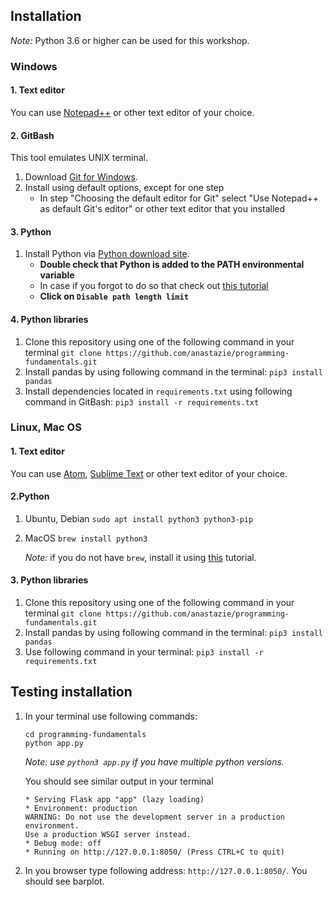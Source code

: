 ## Installation

*Note:* Python 3.6 or higher can be used for this workshop.

### Windows

#### 1. Text editor
You can use [Notepad++](https://notepad-plus-plus.org/download/v7.5.8.html) or other text editor of your choice.

#### 2. GitBash

This tool emulates UNIX terminal.
1. Download [Git for Windows](https://gitforwindows.org).
2. Install using default options, except for one step
    - In step  "Choosing the default editor for Git" select "Use Notepad++ as default Git's editor" or other text editor that you installed

#### 3. Python

1. Install Python via [Python download site](https://www.python.org/downloads/).
    - **Double check that Python is added to the PATH environmental variable**
    - In case if you forgot to do so that check out [this tutorial](https://anthonydebarros.com/2018/06/21/setting-up-python-in-windows-10/)
    - **Click on `Disable path length limit`**

#### 4. Python libraries
1. Clone this repository using one of the following command in your terminal `git clone https://github.com/anastazie/programming-fundamentals.git`
1. Install pandas by using following command in the terminal: `pip3 install pandas`
1. Install dependencies located in `requirements.txt` using following command in GitBash: `pip3 install -r requirements.txt`

### Linux, Mac OS

#### 1. Text editor
You can use [Atom](https://atom.io), [Sublime Text](http://www.sublimetext.com) or other text editor of your choice.

#### 2.Python
1. Ubuntu, Debian
    `sudo apt install python3 python3-pip`
1. MacOS
    `brew install python3`
    
    *Note:* if you do not have `brew`, install it using [this](https://brew.sh/) tutorial.

#### 3. Python libraries

1. Clone this repository using one of the following command in your terminal `git clone https://github.com/anastazie/programming-fundamentals.git`
2. Install pandas by using following command in the terminal: `pip3 install pandas`
3. Use following command in your terminal: `pip3 install -r requirements.txt`



## Testing installation

1. In your terminal use following commands:
    ```
    cd programming-fundamentals
    python app.py
    ```
    *Note: use `python3 app.py` if you have multiple python versions.*
    
    You should see similar output in your terminal
    ```
   * Serving Flask app "app" (lazy loading)
   * Environment: production
   WARNING: Do not use the development server in a production environment.
   Use a production WSGI server instead.
   * Debug mode: off
   * Running on http://127.0.0.1:8050/ (Press CTRL+C to quit)
    ```
2. In you browser type following address: `http://127.0.0.1:8050/`. You should see barplot.

